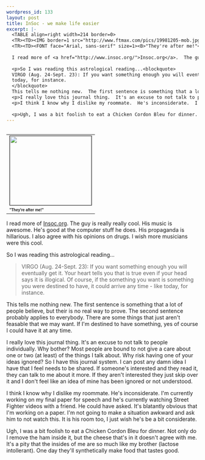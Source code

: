 ```yaml
--- 
wordpress_id: 133
layout: post
title: InSoc - we make life easier
excerpt: |-
  <TABLE align=right width=214 border=0>
  <TR><TD><IMG border=1 src="http://www.ftmax.com/pics/19981205-mob.jpg" width=214 height=181></TD></TR>
  <TR><TD><FONT face="Arial, sans-serif" size=1><B>"They're after me!"</B></FONT></TD></TR></TABLE>
  
  I read more of <a href="http://www.insoc.org/">Insoc.org</a>.  The guy is really really cool.  His music is awesome.  He's good at the computer stuff he does.  His propaganda is hillarious.  I also agree with his opinions on drugs.  I wish more musicians were this cool.
  
  <p>So I was reading this astrological reading...<blockquote>
  VIRGO (Aug. 24-Sept. 23): If you want something enough you will eventually get it. Your heart tells you that is true even if your head says it is illogical. Of course, if the something you want is something you were destined to have, it could arrive any time - like 
  today, for instance.
  </blockquote>
  This tells me nothing new.  The first sentence is something that a lot of people believe, but their is no real way to prove.  The second sentence probably applies to everybody.  There are some things that just aren't feasable that we may want.  If I'm destined to have something, yes of course I could have it at any time.
  <p>I really love this journal thing.  It's an excuse to not talk to people individually.  Why bother?  Most people are bound to not give a care about one or two (at least) of the things I talk about.  Why risk having one of your ideas ignored?  So I have this journal system.  I can post any damn idea I have that I feel needs to be shared.  If someone's interested and they read it, they can talk to me about it more.  If they aren't interested they just skip over it and I don't feel like an idea of mine has been ignored or not understood.  
  <p>I think I know why I dislike my roommate.  He's inconsiderate.  I'm currently working on my final paper for speech and he's currently watching Street Fighter videos with a friend.  He could have asked.  It's blatantly obvious that I'm working on a paper.  I'm not going to make a situation awkward and ask him to not watch this.  It is his room too, I just wish he's be a bit considerate.
  
  <p>Ugh, I was a bit foolish to eat a Chicken Cordon Bleu for dinner.  Not only do I remove the ham inside it, but the cheese that's in it doesn't agree with me.  It's a pity that the insides of me are so much like my brother (lactose intollerant).  One day they'll synthetically make food that tastes good.
---
```

<TABLE align=right width=214 border=0>
<TR><TD><IMG border=1 src="http://www.ftmax.com/pics/19981205-mob.jpg" width=214 height=181></TD></TR>
<TR><TD><FONT face="Arial, sans-serif" size=1><B>"They're after me!"</B></FONT></TD></TR></TABLE>

I read more of <a href="http://www.insoc.org/">Insoc.org</a>.  The guy is really really cool.  His music is awesome.  He's good at the computer stuff he does.  His propaganda is hillarious.  I also agree with his opinions on drugs.  I wish more musicians were this cool.

<p>So I was reading this astrological reading...<blockquote>
VIRGO (Aug. 24-Sept. 23): If you want something enough you will eventually get it. Your heart tells you that is true even if your head says it is illogical. Of course, if the something you want is something you were destined to have, it could arrive any time - like 
today, for instance.
</blockquote>
This tells me nothing new.  The first sentence is something that a lot of people believe, but their is no real way to prove.  The second sentence probably applies to everybody.  There are some things that just aren't feasable that we may want.  If I'm destined to have something, yes of course I could have it at any time.
<p>I really love this journal thing.  It's an excuse to not talk to people individually.  Why bother?  Most people are bound to not give a care about one or two (at least) of the things I talk about.  Why risk having one of your ideas ignored?  So I have this journal system.  I can post any damn idea I have that I feel needs to be shared.  If someone's interested and they read it, they can talk to me about it more.  If they aren't interested they just skip over it and I don't feel like an idea of mine has been ignored or not understood.  
<p>I think I know why I dislike my roommate.  He's inconsiderate.  I'm currently working on my final paper for speech and he's currently watching Street Fighter videos with a friend.  He could have asked.  It's blatantly obvious that I'm working on a paper.  I'm not going to make a situation awkward and ask him to not watch this.  It is his room too, I just wish he's be a bit considerate.

<p>Ugh, I was a bit foolish to eat a Chicken Cordon Bleu for dinner.  Not only do I remove the ham inside it, but the cheese that's in it doesn't agree with me.  It's a pity that the insides of me are so much like my brother (lactose intollerant).  One day they'll synthetically make food that tastes good.
